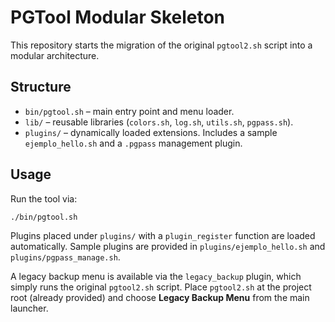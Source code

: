 # PGTool Modular Skeleton

This repository starts the migration of the original `pgtool2.sh` script into a
modular architecture.

## Structure

- `bin/pgtool.sh` – main entry point and menu loader.
- `lib/` – reusable libraries (`colors.sh`, `log.sh`, `utils.sh`, `pgpass.sh`).
- `plugins/` – dynamically loaded extensions. Includes a sample `ejemplo_hello.sh`
  and a `.pgpass` management plugin.

## Usage

Run the tool via:

```bash
./bin/pgtool.sh
```

Plugins placed under `plugins/` with a `plugin_register` function are loaded
automatically. Sample plugins are provided in `plugins/ejemplo_hello.sh` and
`plugins/pgpass_manage.sh`.

A legacy backup menu is available via the `legacy_backup` plugin, which simply runs the original `pgtool2.sh` script. Place `pgtool2.sh` at the project root (already provided) and choose **Legacy Backup Menu** from the main launcher.
